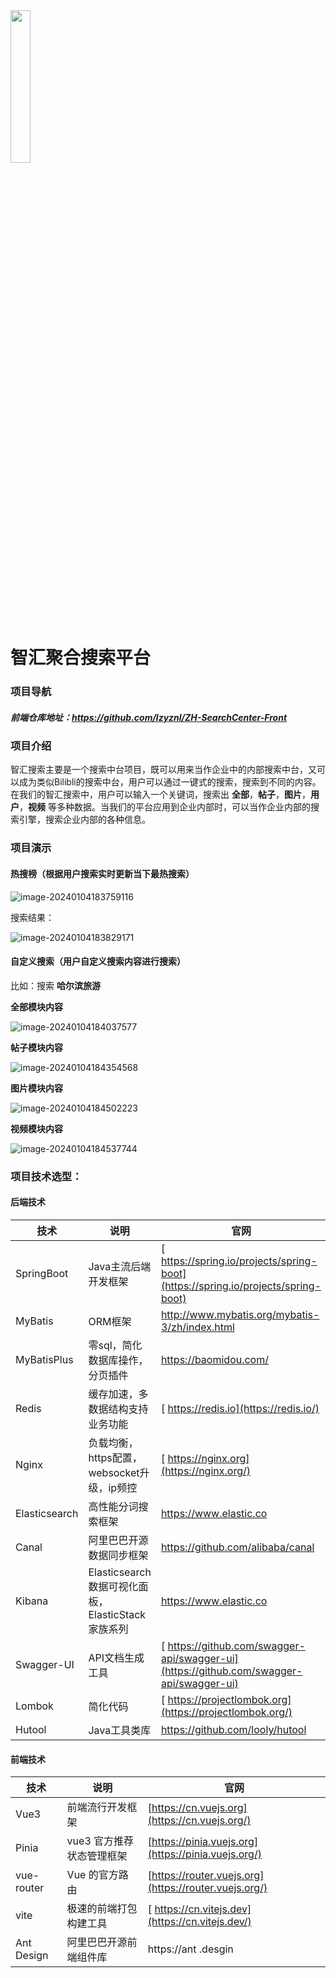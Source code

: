 <img src="https://lzyzxq-1310836527.cos.ap-shanghai.myqcloud.com/%E9%B1%BC%E8%81%AA%E6%98%8EAI%E7%BB%98%E7%94%BB%20%282%29.jpg" style="width: 25%;" />

#                                                                                                       智汇聚合搜索平台

### 项目导航

##### 前端仓库地址：https://github.com/lzyznl/ZH-SearchCenter-Front

### 项目介绍

智汇搜索主要是一个搜索中台项目，既可以用来当作企业中的内部搜索中台，又可以成为类似Bilibli的搜索中台，用户可以通过一键式的搜索，搜索到不同的内容。在我们的智汇搜索中，用户可以输入一个关键词，搜索出 **全部**，**帖子**，**图片**，**用户**，**视频** 等多种数据。当我们的平台应用到企业内部时，可以当作企业内部的搜索引擎，搜索企业内部的各种信息。

### 项目演示

#### 热搜榜（根据用户搜索实时更新当下最热搜索）

![image-20240104183759116](https://lzyzxq-1310836527.cos.ap-shanghai.myqcloud.com/image-20240104183759116.png)

搜索结果：

![image-20240104183829171](https://lzyzxq-1310836527.cos.ap-shanghai.myqcloud.com/image-20240104183829171.png)

#### 自定义搜索（用户自定义搜索内容进行搜索）

比如：搜索 **哈尔滨旅游**

**全部模块内容**

![image-20240104184037577](https://lzyzxq-1310836527.cos.ap-shanghai.myqcloud.com/image-20240104184037577.png)

**帖子模块内容**

![image-20240104184354568](https://lzyzxq-1310836527.cos.ap-shanghai.myqcloud.com/image-20240104184354568.png)

**图片模块内容**

![image-20240104184502223](https://lzyzxq-1310836527.cos.ap-shanghai.myqcloud.com/image.png)

**视频模块内容**

![image-20240104184537744](https://lzyzxq-1310836527.cos.ap-shanghai.myqcloud.com/image-20240104184537744.png)

### 项目技术选型：

#### 后端技术

| 技术          | 说明                                              | 官网                                                         |
| ------------- | ------------------------------------------------- | ------------------------------------------------------------ |
| SpringBoot    | Java主流后端开发框架                              | [ https://spring.io/projects/spring-boot](https://spring.io/projects/spring-boot) |
| MyBatis       | ORM框架                                           | http://www.mybatis.org/mybatis-3/zh/index.html               |
| MyBatisPlus   | 零sql，简化数据库操作，分页插件                   | https://baomidou.com/                                        |
| Redis         | 缓存加速，多数据结构支持业务功能                  | [ https://redis.io](https://redis.io/)                       |
| Nginx         | 负载均衡，https配置，websocket升级，ip频控        | [ https://nginx.org](https://nginx.org/)                     |
| Elasticsearch | 高性能分词搜索框架                                | https://www.elastic.co                                       |
| Canal         | 阿里巴巴开源数据同步框架                          | https://github.com/alibaba/canal                             |
| Kibana        | Elasticsearch数据可视化面板，ElasticStack家族系列 | https://www.elastic.co                                       |
| Swagger-UI    | API文档生成工具                                   | [ https://github.com/swagger-api/swagger-ui](https://github.com/swagger-api/swagger-ui) |
| Lombok        | 简化代码                                          | [ https://projectlombok.org](https://projectlombok.org/)     |
| Hutool        | Java工具类库                                      | https://github.com/looly/hutool                              |

#### 前端技术

| 技术       | 说明                      | 官网                                                  |
| ---------- | ------------------------- | ----------------------------------------------------- |
| Vue3       | 前端流行开发框架          | [https://cn.vuejs.org](https://cn.vuejs.org/)         |
| Pinia      | vue3 官方推荐状态管理框架 | [https://pinia.vuejs.org](https://pinia.vuejs.org/)   |
| vue-router | Vue 的官方路由            | [https://router.vuejs.org](https://router.vuejs.org/) |
| vite       | 极速的前端打包构建工具    | [ https://cn.vitejs.dev](https://cn.vitejs.dev/)      |
| Ant Design | 阿里巴巴开源前端组件库    | https://ant .desgin                                   |